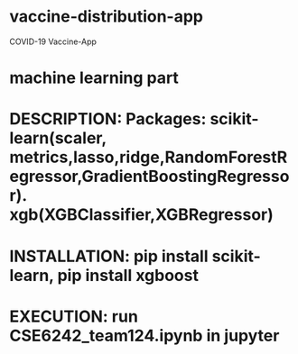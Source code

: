 # vaccine-distribution-app
COVID-19
Vaccine-App
# machine learning part
# DESCRIPTION: Packages: scikit-learn(scaler, metrics,lasso,ridge,RandomForestRegressor,GradientBoostingRegressor). xgb(XGBClassifier,XGBRegressor)
# INSTALLATION: pip install scikit-learn,  pip install xgboost
# EXECUTION: run CSE6242_team124.ipynb in jupyter
